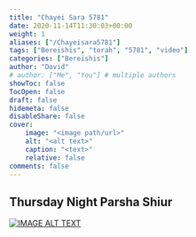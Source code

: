 ```yaml
---
title: "Chayei Sara 5781"
date: 2020-11-14T11:30:03+00:00
weight: 1
aliases: ["/Chayeisara5781"]
tags: ["Bereishis", "torah", "5781", "video"]
categories: ["Bereishis"]
author: "Dovid"
# author: ["Me", "You"] # multiple authors
showToc: false
TocOpen: false
draft: false
hidemeta: false
disableShare: false
cover:
    image: "<image path/url>"
    alt: "<alt text>"
    caption: "<text>"
    relative: false
comments: false
---
```

 ## Thursday Night Parsha Shiur
[![IMAGE ALT TEXT](http://img.youtube.com/vi/udAg030scIw/0.jpg)](http://www.youtube.com/watch?v=udAg030scIw "Video Title")
